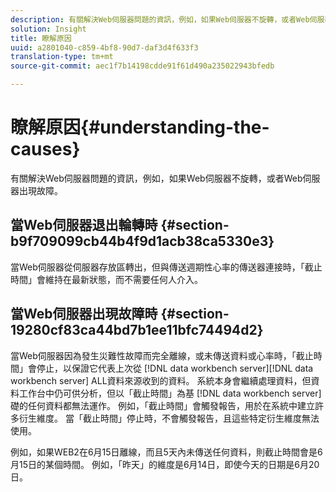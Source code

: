 ```yaml
---
description: 有關解決Web伺服器問題的資訊，例如，如果Web伺服器不旋轉，或者Web伺服器出現故障。
solution: Insight
title: 瞭解原因
uuid: a2801040-c859-4bf8-90d7-daf3d4f633f3
translation-type: tm+mt
source-git-commit: aec1f7b14198cdde91f61d490a235022943bfedb

---
```



# 瞭解原因{#understanding-the-causes}

有關解決Web伺服器問題的資訊，例如，如果Web伺服器不旋轉，或者Web伺服器出現故障。

## 當Web伺服器退出輪轉時 {#section-b9f709099cb44b4f9d1acb38ca5330e3}

當Web伺服器從伺服器存放區轉出，但與傳送週期性心率的傳送器連接時，「截止時間」會維持在最新狀態，而不需要任何人介入。

## 當Web伺服器出現故障時 {#section-19280cf83ca44bd7b1ee11bfc74494d2}

當Web伺服器因為發生災難性故障而完全離線，或未傳送資料或心率時，「截止時間」會停止，以保證它代表上次從 [!DNL data workbench server][!DNL data workbench server] ALL資料來源收到的資料。 系統本身會繼續處理資料，但資料工作台中仍可供分析，但以「截止時間」為基 [!DNL data workbench server] 礎的任何資料都無法運作。 例如，「截止時間」會觸發報告，用於在系統中建立許多衍生維度。 當「截止時間」停止時，不會觸發報告，且這些特定衍生維度無法使用。

例如，如果WEB2在6月15日離線，而且5天內未傳送任何資料，則截止時間會是6月15日的某個時間。 例如，「昨天」的維度是6月14日，即使今天的日期是6月20日。
